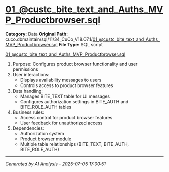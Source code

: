# 01_@custc_bite_text_and_Auths_MVP_Productbrowser.sql

**Category:** Data
**Original Path:** cuco.dbmaintain/sql/11/34_CuCo_V18.07.1/01_@custc_bite_text_and_Auths_MVP_Productbrowser.sql
**File Type:** SQL script

01_@custc_bite_text_and_Auths_MVP_Productbrowser.sql
1. Purpose: Configures product browser functionality and user permissions
2. User interactions:
   - Displays availability messages to users
   - Controls access to product browser features
3. Data handling:
   - Manages BITE_TEXT table for UI messages
   - Configures authorization settings in BITE_AUTH and BITE_ROLE_AUTH tables
4. Business rules:
   - Access control for product browser features
   - User feedback for unauthorized access
5. Dependencies:
   - Authorization system
   - Product browser module
   - Multiple table relationships (BITE_TEXT, BITE_AUTH, BITE_ROLE_AUTH)

---
*Generated by AI Analysis - 2025-07-05 17:00:51*
